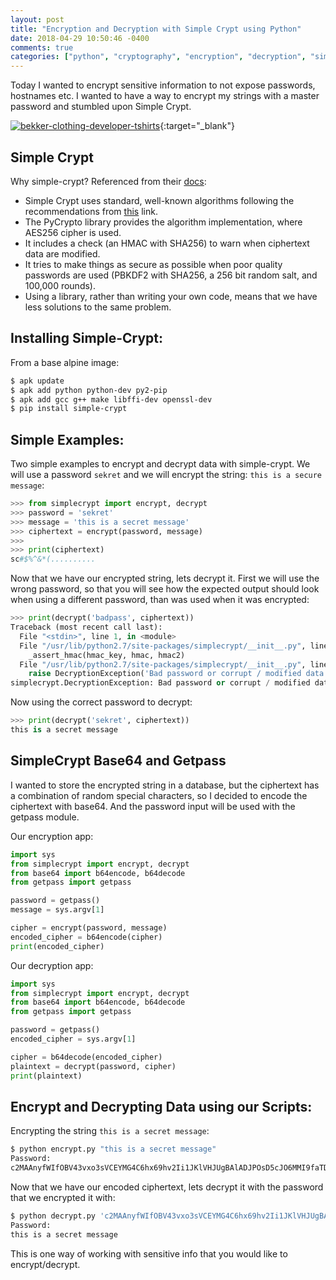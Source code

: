 ```yaml
---
layout: post
title: "Encryption and Decryption with Simple Crypt using Python"
date: 2018-04-29 10:50:46 -0400
comments: true
categories: ["python", "cryptography", "encryption", "decryption", "simple-crypt"] 
---
```

Today I wanted to encrypt sensitive information to not expose passwords, hostnames etc. I wanted to have a way to encrypt my strings with a master password and stumbled upon Simple Crypt.

[![bekker-clothing-developer-tshirts](https://user-images.githubusercontent.com/567298/70170981-7c278a80-16d6-11ea-9759-6621d02c1423.png)](https://bekkerclothing.com/collections/developer?utm_source=blog.ruanbekker.com&utm_medium=blog&utm_campaign=leaderboard_ad){:target="_blank"}

## Simple Crypt

Why simple-crypt? Referenced from their [docs](https://pypi.org/project/simple-crypt/):

- Simple Crypt uses standard, well-known algorithms following the recommendations from [this](http://www.daemonology.net/blog/2009-06-11-cryptographic-right-answers.html) link.
- The PyCrypto library provides the algorithm implementation, where AES256 cipher is used.
- It includes a check (an HMAC with SHA256) to warn when ciphertext data are modified.
- It tries to make things as secure as possible when poor quality passwords are used (PBKDF2 with SHA256, a 256 bit random salt, and 100,000 rounds). 
- Using a library, rather than writing your own code, means that we have less solutions to the same problem. 

## Installing Simple-Crypt:

From a base alpine image:

```bash
$ apk update
$ apk add python python-dev py2-pip
$ apk add gcc g++ make libffi-dev openssl-dev
$ pip install simple-crypt
```

## Simple Examples:

Two simple examples to encrypt and decrypt data with simple-crypt. We will use a password `sekret` and we will encrypt the string: `this is a secure message`:

```python
>>> from simplecrypt import encrypt, decrypt
>>> password = 'sekret'
>>> message = 'this is a secret message'
>>> ciphertext = encrypt(password, message)
>>>
>>> print(ciphertext)
sc#$%^&*(..........
```

Now that we have our encrypted string, lets decrypt it. First we will use the wrong password, so that you will see how the expected output should look when using a different password, than was used when it was encrypted:

```python
>>> print(decrypt('badpass', ciphertext))
Traceback (most recent call last):
  File "<stdin>", line 1, in <module>
  File "/usr/lib/python2.7/site-packages/simplecrypt/__init__.py", line 72, in decrypt
    _assert_hmac(hmac_key, hmac, hmac2)
  File "/usr/lib/python2.7/site-packages/simplecrypt/__init__.py", line 116, in _assert_hmac
    raise DecryptionException('Bad password or corrupt / modified data.')
simplecrypt.DecryptionException: Bad password or corrupt / modified data.
```

Now using the correct password to decrypt:

```python
>>> print(decrypt('sekret', ciphertext))
this is a secret message
```

## SimpleCrypt Base64 and Getpass

I wanted to store the encrypted string in a database, but the ciphertext has a combination of random special characters, so I decided to encode the ciphertext with base64. And the password input will be used with the getpass module.

Our encryption app:

```python encrypt.py
import sys
from simplecrypt import encrypt, decrypt
from base64 import b64encode, b64decode
from getpass import getpass

password = getpass()
message = sys.argv[1]

cipher = encrypt(password, message)
encoded_cipher = b64encode(cipher)
print(encoded_cipher)
```

Our decryption app:

```python
import sys
from simplecrypt import encrypt, decrypt
from base64 import b64encode, b64decode
from getpass import getpass

password = getpass()
encoded_cipher = sys.argv[1]

cipher = b64decode(encoded_cipher)
plaintext = decrypt(password, cipher)
print(plaintext)
```

## Encrypt and Decrypting Data using our Scripts:

Encrypting the string `this is a secret message`:

```bash
$ python encrypt.py "this is a secret message"
Password: 
c2MAAnyfWIfOBV43vxo3sVCEYMG4C6hx69hv2Ii1JKlVHJUgBAlADJPOsD5cJO6MMI9faTDm1As/VfesvBzIe5S16mNyg2q7xfnP5iJ0RlK92vMNRbKOvNibg3M=
```

Now that we have our encoded ciphertext, lets decrypt it with the password that we encrypted it with:

```bash
$ python decrypt.py 'c2MAAnyfWIfOBV43vxo3sVCEYMG4C6hx69hv2Ii1JKlVHJUgBAlADJPOsD5cJO6MMI9faTDm1As/VfesvBzIe5S16mNyg2q7xfnP5iJ0RlK92vMNRbKOvNibg3M='
Password: 
this is a secret message
```

This is one way of working with sensitive info that you would like to encrypt/decrypt.

<script type="text/javascript">
  ( function() {
    if (window.CHITIKA === undefined) { window.CHITIKA = { 'units' : [] }; };
    var unit = {"calltype":"async[2]","publisher":"rbekker87","width":728,"height":90,"sid":"Chitika Default"};
    var placement_id = window.CHITIKA.units.length;
    window.CHITIKA.units.push(unit);
    document.write('<div id="chitikaAdBlock-' + placement_id + '"></div>');
}());
</script>
<script type="text/javascript" src="//cdn.chitika.net/getads.js" async></script>

